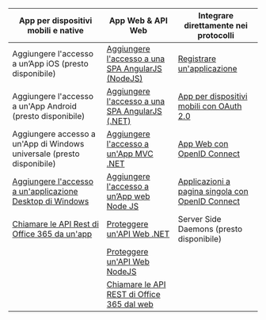 | App per dispositivi mobili e native | App Web & API Web | Integrare direttamente nei protocolli |
| ----------------------- | ------------------------------- | --------------------- |
| Aggiungere l'accesso a un’App iOS (presto disponibile) | [Aggiungere l'accesso a una SPA AngularJS (NodeJS)](active-directory-v2-devquickstarts-angular-node.md) | [Registrare un'applicazione](active-directory-v2-app-registration.md) |
| Aggiungere l'accesso a un'App Android (presto disponibile) | [Aggiungere l'accesso a una SPA AngularJS (.NET)](active-directory-v2-devquickstarts-angular-dotnet.md) | [App per dispositivi mobili con OAuth 2.0](active-directory-v2-protocols-oauth-code.md) |
| Aggiungere accesso a un'App di Windows universale (presto disponibile) | [Aggiungere l'accesso a un'App MVC .NET](active-directory-v2-devquickstarts-dotnet-web.md) | [App Web con OpenID Connect](active-directory-v2-protocols-oidc.md) |
| [Aggiungere l'accesso a un'applicazione Desktop di Windows](active-directory-v2-devquickstarts-wpf.md)| [Aggiungere l'accesso a un’App web Node JS](active-directory-v2-devquickstarts-node-web.md) | [Applicazioni a pagina singola con OpenID Connect](active-directory-v2-protocols-implicit.md)
| [Chiamare le API Rest di Office 365 da un'app](https://msdn.microsoft.com/office/office365/howto/authenticate-Office-365-APIs-using-v2) | [Proteggere un'API Web .NET](active-directory-v2-devquickstarts-dotnet-api.md) | Server Side Daemons (presto disponibile) |
| | [Proteggere un'API Web NodeJS](active-directory-v2-devquickstarts-node-api.md) |
| | [Chiamare le API REST di Office 365 dal web](https://msdn.microsoft.com/office/office365/howto/authenticate-Office-365-APIs-using-v2) |

<!---HONumber=AcomDC_0204_2016-->
